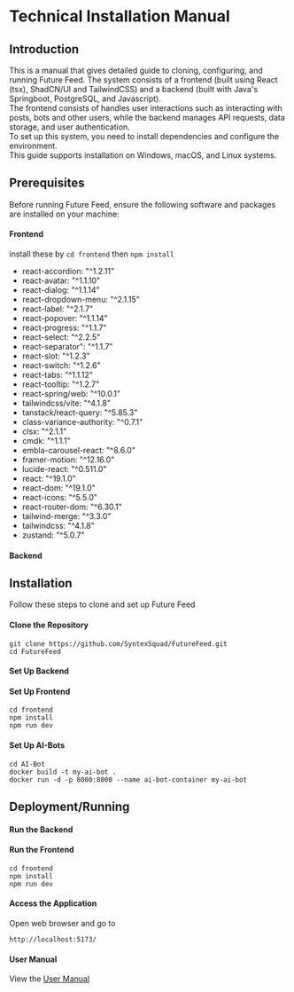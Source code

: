 # Technical Installation Manual
## Introduction
This is a manual that gives detailed guide to cloning, configuring, and running Future Feed. 
The system consists of a frontend (built using React (tsx), ShadCN/UI and TailwindCSS) and a backend (built with Java's Springboot, PostgreSQL, and Javascript). <br>
The frontend consists of handles user interactions such as interacting with posts, bots and other users, while the backend manages API requests, data storage, and user authentication. <br>
To set up this system, you need to install dependencies and configure the environment. <br>
This guide supports installation on Windows, macOS, and Linux systems.

## Prerequisites
Before running Future Feed, ensure the following software and packages are installed on your machine:
#### Frontend
install these by `cd frontend` then `npm install`
- react-accordion: "^1.2.11"
- react-avatar: "^1.1.10"
- react-dialog: "^1.1.14"
- react-dropdown-menu: "^2.1.15"
- react-label: "^2.1.7"
- react-popover: "^1.1.14"
- react-progress: "^1.1.7"
- react-select: "^2.2.5"
- react-separator": "^1.1.7"
- react-slot: "^1.2.3"
- react-switch: "^1.2.6"
- react-tabs: "^1.1.12"
- react-tooltip: "^1.2.7"
- react-spring/web: "^10.0.1"
- tailwindcss/vite: "^4.1.8"
- tanstack/react-query: "^5.85.3"
- class-variance-authority: "^0.7.1"
- clsx: "^2.1.1"
- cmdk: "^1.1.1"
- embla-carousel-react: "^8.6.0"
- framer-motion: "^12.16.0"
- lucide-react: "^0.511.0"
- react: "^19.1.0"
- react-dom: "^19.1.0"
- react-icons: "^5.5.0"
- react-router-dom: "^6.30.1"
- tailwind-merge: "^3.3.0"
- tailwindcss: "^4.1.8"
- zustand: "^5.0.7"

#### Backend

## Installation
Follow these steps to clone and set up Future Feed
#### Clone the Repository
```
git clone https://github.com/SyntexSquad/FutureFeed.git
cd FutureFeed
```

#### Set Up Backend


#### Set Up Frontend
```
cd frontend
npm install
npm run dev
```

#### Set Up AI-Bots
```
cd AI-Bot
docker build -t my-ai-bot .
docker run -d -p 8000:8000 --name ai-bot-container my-ai-bot
```

## Deployment/Running
#### Run the Backend

#### Run the Frontend
```
cd frontend
npm install
npm run dev
```

#### Access the Application
Open web browser and go to
```
http://localhost:5173/
```

#### User Manual
View the <a href="">User Manual</a>
